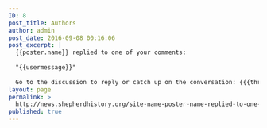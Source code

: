 ```yaml
---
ID: 8
post_title: Authors
author: admin
post_date: 2016-09-08 00:16:06
post_excerpt: |
  {{poster.name}} replied to one of your comments:
  
  "{{usermessage}}"
  
  Go to the discussion to reply or catch up on the conversation: {{{thread.url}}}
layout: page
permalink: >
  http://news.shepherdhistory.org/site-name-poster-name-replied-to-one-of-your-comments/
published: true
---
```

<!-- Here be dragons.-->